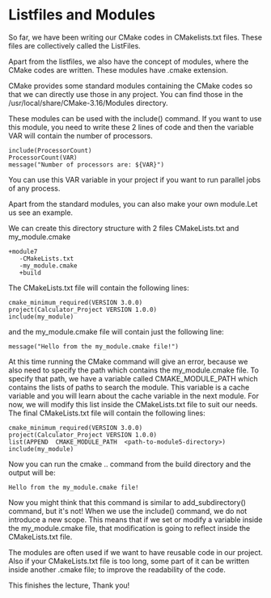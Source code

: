 # Listfiles and Modules

So far, we have been writing our CMake codes in CMakelists.txt files. These files are collectively called the ListFiles.

Apart from the listfiles, we also have the concept of modules, where the CMake codes are written. These modules have .cmake extension.



CMake provides some standard modules containing the CMake codes so that we can directly use those in any project. You can find those in the /usr/local/share/CMake-3.16/Modules directory.

These modules can be used with the include() command. If you want to use this module, you need to write these 2 lines of code and then the variable VAR will contain the number of processors.

```
include(ProcessorCount)
ProcessorCount(VAR)
message("Number of processors are: ${VAR}")
```


You can use this VAR variable in your project if you want to run parallel jobs of any process.

Apart from the standard modules, you can also make your own module.Let us see an example.



We can create this directory structure with 2 files CMakeLists.txt and my_module.cmake

```
+module7
   -CMakeLists.txt
   -my_module.cmake
   +build
```

The CMakeLists.txt file will contain the following lines:

```
cmake_minimum_required(VERSION 3.0.0)
project(Calculator_Project VERSION 1.0.0)
include(my_module)
```

and the my_module.cmake file will contain just the following line:

```
message("Hello from the my_module.cmake file!")
```

At this time running the CMake command will give an error, because we also need to specify the path which contains the my_module.cmake file. To specify that path, we have a variable called CMAKE_MODULE_PATH which contains the lists of paths to search the module. This variable is a cache variable and you will learn about the cache variable in the next module. For now, we will modify this list inside the CMakeLists.txt file to suit our needs. The final CMakeLists.txt file will contain the following lines:

```
cmake_minimum_required(VERSION 3.0.0)
project(Calculator_Project VERSION 1.0.0)
list(APPEND  CMAKE_MODULE_PATH  <path-to-module5-directory>)
include(my_module)
```

Now you can run the cmake .. command from the build directory and the output will be:

```
Hello from the my_module.cmake file!
```

Now you might think that this command is similar to add_subdirectory() command, but it's not! When we use the include() command, we do not introduce a new scope. This means that if we set or modify a variable inside the my_module.cmake file, that modification is going to reflect inside the CMakeLists.txt file.



The modules are often used if we want to have reusable code in our project. Also if your CMakeLists.txt file is too long, some part of it can be written inside another .cmake file; to improve the readability of the code.



This finishes the lecture, Thank you!
